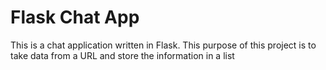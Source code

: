 # Flask Chat App

This is a chat application written in Flask. This purpose of this project is to take data from a URL and store the information in a list
